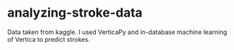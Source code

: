 # analyzing-stroke-data

Data taken from kaggle.
I used VerticaPy and in-database machine learning of Vertica to predict strokes.
